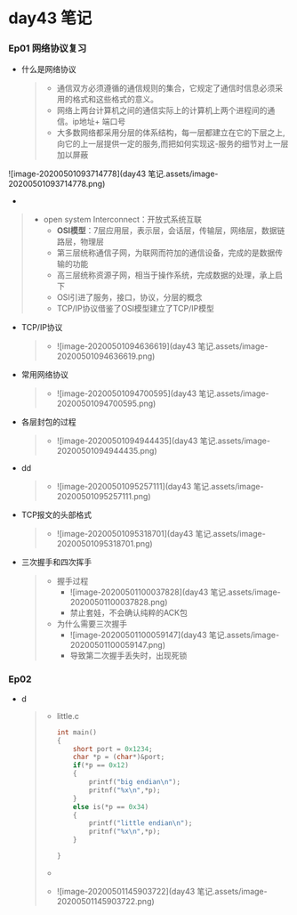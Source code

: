 # day43 笔记

### Ep01 网络协议复习

- 什么是网络协议

  > - 通信双方必须遵循的通信规则的集合，它规定了通信时信息必须采用的格式和这些格式的意义。
  > - 网络上两台计算机之间的通信实际上的计算机上两个进程间的通信。ip地址+ 端口号
  > - 大多数网络都采用分层的体系结构，每一层都建立在它的下层之上,向它的上一层提供一定的服务,而把如何实现这-服务的细节对上一层加以屏蔽

![image-20200501093714778](day43 笔记.assets/image-20200501093714778.png)

- 

  > - open system Interconnect：开放式系统互联
  >   - **OSI模型**：7层应用层，表示层，会话层，传输层，网络层，数据链路层，物理层
  >   - 第三层统称通信子网，为联网而符加的通信设备，完成的是数据传输的功能
  >   - 高三层统称资源子网，相当于操作系统，完成数据的处理，承上启下
  >   - OSI引进了服务，接口，协议，分层的概念
  >   - TCP/IP协议借鉴了OSI模型建立了TCP/IP模型

- TCP/IP协议

  > - ![image-20200501094636619](day43 笔记.assets/image-20200501094636619.png)

- 常用网络协议

  > - ![image-20200501094700595](day43 笔记.assets/image-20200501094700595.png)

- 各层封包的过程

  > - ![image-20200501094944435](day43 笔记.assets/image-20200501094944435.png)


- dd

  > - ![image-20200501095257111](day43 笔记.assets/image-20200501095257111.png)

- TCP报文的头部格式

  > - ![image-20200501095318701](day43 笔记.assets/image-20200501095318701.png)

- 三次握手和四次挥手

  > - 握手过程
  >   - ![image-20200501100037828](day43 笔记.assets/image-20200501100037828.png)
  >   - 禁止套娃，不会确认纯粹的ACK包
  > - 为什么需要三次握手
  >   - ![image-20200501100059147](day43 笔记.assets/image-20200501100059147.png)
  >   - 导致第二次握手丢失时，出现死锁

### Ep02

- d

  > - little.c
  >
  >   ```c
  >   int main()
  >   {
  >       short port = 0x1234;
  >       char *p = (char*)&port;
  >       if(*p == 0x12)
  >       {
  >           printf("big endian\n");
  >           pritnf("%x\n",*p);
  >       }
  >       else is(*p == 0x34)
  >       {
  >           printf("little endian\n");
  >           pritnf("%x\n",*p);
  >       }
  >   
  >   }
  >   ```
  >
  > - 
  >
  > - ![image-20200501145903722](day43 笔记.assets/image-20200501145903722.png)
  >
  > 